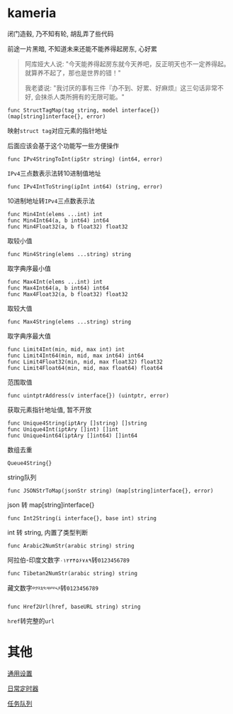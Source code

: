 # kameria

闭门造毂, 乃不知有轮, 胡乱弄了些代码

前途一片黑暗, 不知道未来还能不能养得起房东, 心好累

> 阿库娅大人说: "今天能养得起房东就今天养吧，反正明天也不一定养得起。就算养不起了，那也是世界的错！"
> 
> 我老婆说: "我讨厌的事有三件『办不到、好累、好麻烦』这三句话非常不好, 会抹杀人类所拥有的无限可能。"

```
func StructTagMap(tag string, model interface{}) (map[string]interface{}, error)
```

映射`struct tag`对应元素的指针地址

后面应该会基于这个功能写一些方便操作

```
func IPv4StringToInt(ipStr string) (int64, error)
```

`IPv4`三点数表示法转10进制值地址


```
func IPv4IntToString(ipInt int64) (string, error)
```

10进制地址转`IPv4`三点数表示法

```
func Min4Int(elems ...int) int
func Min4Int64(a, b int64) int64
func Min4Float32(a, b float32) float32
```

取较小值

```
func Min4String(elems ...string) string
```

取字典序最小值

```
func Max4Int(elems ...int) int
func Max4Int64(a, b int64) int64
func Max4Float32(a, b float32) float32
```

取较大值

```
func Max4String(elems ...string) string
```

取字典序最大值

```
func Limit4Int(min, mid, max int) int
func Limit4Int64(min, mid, max int64) int64
func Limit4Float32(min, mid, max float32) float32
func Limit4Float64(min, mid, max float64) float64
```

范围取值

```
func uintptrAddress(v interface{}) (uintptr, error)
```

获取元素指针地址值, 暂不开放

```
func Unique4String(iptAry []string) []string
func Unique4Int(iptAry []int) []int
func Unique4int64(iptAry []int64) []int64
```

数组去重

```
Queue4String{}
```

string队列

```
func JSONStrToMap(jsonStr string) (map[string]interface{}, error)
```

json 转 map[string]interface{}

```
func Int2String(i interface{}, base int) string
```

int 转 string, 内置了类型判断

```
func Arabic2NumStr(arabic string) string
```

阿拉伯-印度文数字`۰۱۲۳۴۵۶۷۸۹`转`0123456789`

```
func Tibetan2NumStr(arabic string) string
```

藏文数字`༠༡༢༣༤༥༦༧༨༩`转`0123456789`

```
func Href2Url(href, baseURL string) string
```

`href`转完整的`url`

# 其他

[通用设置](.Document/config.md)

[日常定时器](.Document/day_ticker.md)

[任务队列](./Document/operation_queue.md)
